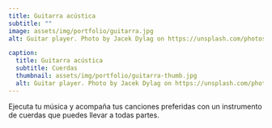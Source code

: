 ```yaml
---
title: Guitarra acústica
subtitle: ""
image: assets/img/portfolio/guitarra.jpg
alt: Guitar player. Photo by Jacek Dylag on https://unsplash.com/photos/hUHzaiAHuUc

caption:
  title: Guitarra acústica
  subtitle: Cuerdas
  thumbnail: assets/img/portfolio/guitarra-thumb.jpg
  alt: Guitar player. Photo by Jacek Dylag on https://unsplash.com/photos/hUHzaiAHuUc
---
```

Ejecuta tu música y acompaña tus canciones preferidas con un instrumento  de cuerdas que puedes llevar a todas partes.

<!-- {:.list-inline}
- Date: January 2017
- Client: Threads
- Category: Illustration -->
